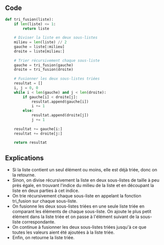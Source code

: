 ## Code

```python
def tri_fusion(liste):
    if len(liste) <= 1:
        return liste
    
    # Diviser la liste en deux sous-listes
    milieu = len(liste) // 2
    gauche = liste[:milieu]
    droite = liste[milieu:]
    
    # Trier récursivement chaque sous-liste
    gauche = tri_fusion(gauche)
    droite = tri_fusion(droite)
    
    # Fusionner les deux sous-listes triées
    resultat = []
    i, j = 0, 0
    while i < len(gauche) and j < len(droite):
        if gauche[i] < droite[j]:
            resultat.append(gauche[i])
            i += 1
        else:
            resultat.append(droite[j])
            j += 1
    
    resultat += gauche[i:]
    resultat += droite[j:]
    
    return resultat
```

## Explications

- Si la liste contient un seul élément ou moins, elle est déjà triée, donc on la retourne.
- Sinon, on divise récursivement la liste en deux sous-listes de taille à peu près égale, en trouvant l'indice du milieu de la liste et en découpant la liste en deux parties à cet indice.
- On trie récursivement chaque sous-liste en appelant la fonction tri_fusion sur chaque sous-liste.
- On fusionne les deux sous-listes triées en une seule liste triée en comparant les éléments de chaque sous-liste. On ajoute le plus petit élément dans la liste triée et on passe à l'élément suivant de la sous-liste correspondante.
- On continue à fusionner les deux sous-listes triées jusqu'à ce que toutes les valeurs aient été ajoutées à la liste triée.
- Enfin, on retourne la liste triée.